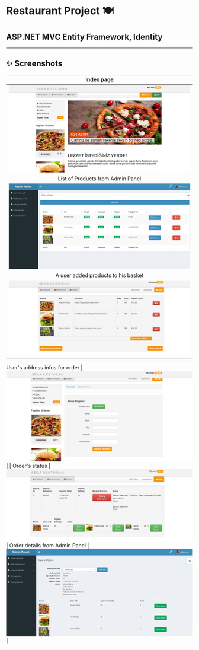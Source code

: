 # Restaurant Project 🍽️

## ASP.NET MVC Entity Framework, Identity

---

## ✨ Screenshots


| Index page  | 
|:-:|
| ![image](./Sera/images/2.png) | 
 List of Products from Admin Panel |
 ![image](./Sera/images/1.png)  | 
| A user added products to his basket | 
|  ![image](./Sera/images/3.png) |
 User's address infos for order 
 | ![image](./Sera/images/4.png) | 
| Order's status | 
 ![image](./Sera/images/5.png) |
 Order details from Admin Panel |
  ![image](./Sera/images/6.png) |



